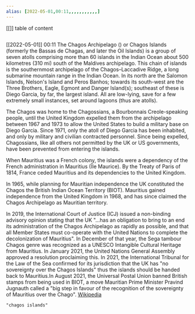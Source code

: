 ```yaml
---
alias: [2022-05-01,00:11,,,,,,,,,,,]
---
```

[[]]
table of content
```toc
```

[[2022-05-01]] 00:11
The Chagos Archipelago () or Chagos Islands (formerly the Bassas de Chagas, and later the Oil Islands) is a group of seven atolls comprising more than 60 islands in the Indian Ocean about 500 kilometres (310 mi) south of the Maldives archipelago. This chain of islands is the southernmost archipelago of the Chagos–Laccadive Ridge, a long submarine mountain range in the Indian Ocean. In its north are the Salomon Islands, Nelson's Island and Peros Banhos; towards its south-west are the Three Brothers, Eagle, Egmont and Danger Island(s); southeast of these is Diego Garcia, by far, the largest island. All are low-lying, save for a few extremely small instances, set around lagoons (thus are atolls).

The Chagos was home to the Chagossians, a Bourbonnais Creole-speaking people, until the United Kingdom expelled them from the archipelago between 1967 and 1973 to allow the United States to build a military base on Diego Garcia. Since 1971, only the atoll of Diego Garcia has been inhabited, and only by military and civilian contracted personnel. Since being expelled, Chagossians, like all others not permitted by the UK or US governments, have been prevented from entering the islands.

When Mauritius was a French colony, the islands were a dependency of the French administration in Mauritius (Île Maurice). By the Treaty of Paris of 1814, France ceded Mauritius and its dependencies to the United Kingdom.

In 1965, while planning for Mauritian independence the UK constituted the Chagos the British Indian Ocean Territory (BIOT). Mauritius gained independence from the United Kingdom in 1968, and has since claimed the Chagos Archipelago as Mauritian territory.

In 2019, the International Court of Justice (ICJ) issued a non-binding advisory opinion stating that the UK "...has an obligation to bring to an end its administration of the Chagos Archipelago as rapidly as possible, and that all Member States must co-operate with the United Nations to complete the decolonization of Mauritius". In December of that year, the Sega tambour Chagos genre was recognized as a UNESCO Intangible Cultural Heritage from Mauritius. In January 2021, the United Nations General Assembly approved a resolution proclaiming this. In 2021, the International Tribunal for the Law of the Sea confirmed for its jurisdiction that the UK has "no sovereignty over the Chagos Islands" thus the islands should be handed back to Mauritius.In August 2021, the Universal Postal Union banned British stamps from being used in BIOT, a move Mauritian Prime Minister Pravind Jugnauth called a "big step in favour of the recognition of the sovereignty of Mauritius over the Chago".
[Wikipedia](https://en.wikipedia.org/wiki/Chagos%20Archipelago)
```query
"chagos islands"
```